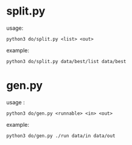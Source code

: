 

split.py
==


usage:

	python3 do/split.py <list> <out>


example:
	
	python3 do/split.py data/best/list data/best


gen.py
==


usage :

	python3 do/gen.py <runnable> <in> <out>


example:

	python3 do/gen.py ./run data/in data/out


